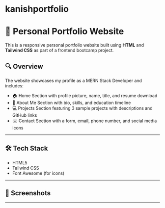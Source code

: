 # kanishportfolio
# 💼 Personal Portfolio Website

This is a responsive personal portfolio website built using **HTML** and **Tailwind CSS** as part of a frontend bootcamp project.

## 🔍 Overview

The website showcases my profile as a MERN Stack Developer and includes:

- 🏠 Home Section with profile picture, name, title, and resume download
- 👤 About Me Section with bio, skills, and education timeline
- 💻 Projects Section featuring 3 sample projects with descriptions and GitHub links
- ✉️ Contact Section with a form, email, phone number, and social media icons

---

## 🛠 Tech Stack

- HTML5
- Tailwind CSS
- Font Awesome (for icons)

---

## 📸 Screenshots



---
